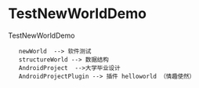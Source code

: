 # TestNewWorldDemo

TestNewWorldDemo

       newWorld  --> 软件测试
       structureWorld --> 数据结构
       AndroidProject  -->大学毕业设计
       AndroidProjectPlugin --> 插件 helloworld （情趣使然）
